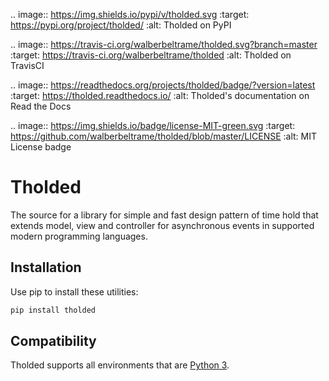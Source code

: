 .. image:: https://img.shields.io/pypi/v/tholded.svg
   :target: https://pypi.org/project/tholded/
   :alt: Tholded on PyPI

.. image:: https://travis-ci.org/walberbeltrame/tholded.svg?branch=master
   :target: https://travis-ci.org/walberbeltrame/tholded
   :alt: Tholded on TravisCI

.. image:: https://readthedocs.org/projects/tholded/badge/?version=latest
   :target: https://tholded.readthedocs.io/
   :alt: Tholded's documentation on Read the Docs

.. image:: https://img.shields.io/badge/license-MIT-green.svg
   :target: https://github.com/walberbeltrame/tholded/blob/master/LICENSE
   :alt: MIT License badge

# Tholded
The source for a library for simple and fast design pattern of time hold that extends model, view and controller for asynchronous events in supported modern programming languages.

## Installation
Use pip to install these utilities:
```bash
pip install tholded
```

## Compatibility
Tholded supports all environments that are [Python 3](https://www.python.org/).